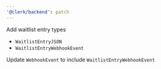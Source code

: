 ```yaml
---
'@clerk/backend': patch
---
```


Add waitlist entry types
- `WaitlistEntryJSON`
- `WaitlistEntryWebhookEvent`

Update `WebhookEvent` to include `WaitlistEntryWebhookEvent`
